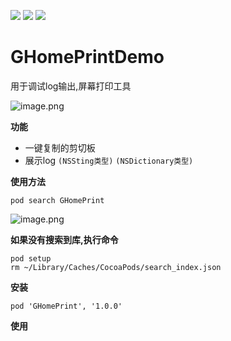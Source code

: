 ![](https://img.shields.io/badge/platform-iOS-red.svg) ![](https://img.shields.io/badge/language-Objective--C-orange.svg) 
![](https://img.shields.io/badge/license-MIT%20License-brightgreen.svg) 
# GHomePrintDemo
用于调试log输出,屏幕打印工具
<br/>

![image.png](https://upload-images.jianshu.io/upload_images/1419035-d8dd1e933bb80395.png?imageMogr2/auto-orient/strip%7CimageView2/2/w/1240)

**功能**
* 一键复制的剪切板
* 展示log ```(NSSting类型)``` ```(NSDictionary类型)```

**使用方法**
```
pod search GHomePrint
```

![image.png](https://upload-images.jianshu.io/upload_images/1419035-b1fbdb40c65cd48b.png?imageMogr2/auto-orient/strip%7CimageView2/2/w/1240)


**如果没有搜索到库,执行命令**
```
pod setup
rm ~/Library/Caches/CocoaPods/search_index.json
```

**安装**
```
pod 'GHomePrint', '1.0.0'

```

**使用**